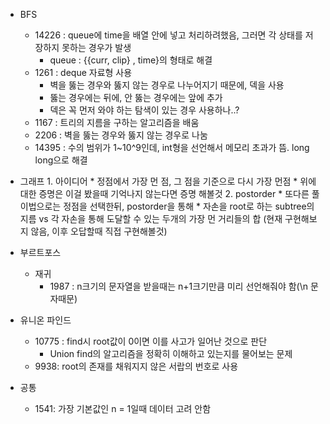 * BFS
    * 14226 : queue에 time을 배열 안에 넣고 처리하려했음, 그러면 각 상태를 저장하지 못하는 경우가 발생
        * queue : {{curr, clip} , time}의 형태로 해결
    * 1261 : deque 자료형 사용
        * 벽을 뚫는 경우와 뚫지 않는 경우로 나누어지기 때문에, 덱을 사용
        * 뚫는 경우에는 뒤에, 안 뚫는 경우에는 앞에 추가
        * 덱은 꼭 먼저 와야 하는 탐색이 있는 경우 사용하나..?
    * 1167 : 트리의 지름을 구하는 알고리즘을 배움 
    * 2206 : 벽을 뚫는 경우와 뚫지 않는 경우로 나눔
    * 14395 : 수의 범위가 1~10^9인데, int형을 선언해서 메모리 초과가 뜸. long long으로 해결
* 그래프
        1. 아이디어
            * 정점에서 가장 먼 점, 그 점을 기준으로 다시 가장 먼점
            * 위에 대한 증명은 이걸 봤을때 기억나지 않는다면 증명 해볼것
        2. postorder
            * 또다른 풀이법으로는 정점을 선택한뒤, postorder을 통해 
            * 자손을 root로 하는 subtree의 지름 vs 각 자손을 통해 도달할 수 있는 두개의 가장 먼 거리들의 합 (현재 구현해보지 않음, 이후 오답할때 직접 구현해볼것)

* 부르트포스
    * 재귀
        * 1987 : n크기의 문자열을 받을때는 n+1크기만큼 미리 선언해줘야 함(\n 문자때문)

* 유니온 파인드
    * 10775 : find시 root값이 0이면 이를 사고가 일어난 것으로 판단
        * Union find의 알고리즘을 정확히 이해하고 있는지를 물어보는 문제
    * 9938: root의 존재를 채워지지 않은 서랍의 번호로 사용

* 공통
    * 1541: 가장 기본값인 n = 1일때 데이터 고려 안함